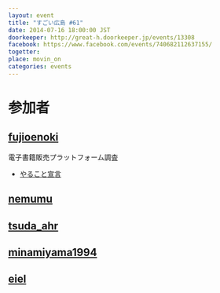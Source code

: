 ```yaml
---
layout: event
title: "すごい広島 #61"
date: 2014-07-16 18:00:00 JST
doorkeeper: http://great-h.doorkeeper.jp/events/13308
facebook: https://www.facebook.com/events/740682112637155/
togetter: 
place: movin_on
categories: events
---
```


# 参加者

## [fujioenoki](https://github.com/fujioenoki)

電子書籍販売プラットフォーム調査

* [やること宣言](https://github.com/great-h/great-h.github.io/issues/1085)


## [nemumu](https://github.com/nemumu)


## [tsuda_ahr](http://twitter.com/tsuda_ahr)


## [minamiyama1994](https://github.com/minamiyama1994)


## [eiel](http://eiel.info/)
